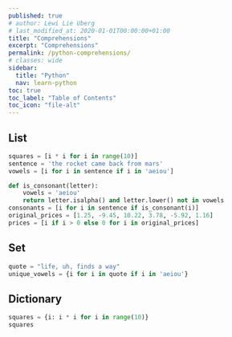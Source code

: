 ```yaml
---
published: true
# author: Lewi Lie Uberg
# last_modified_at: 2020-01-01T00:00:00+01:00
title: "Comprehensions"
excerpt: "Comprehensions"
permalink: /python-comprehensions/
# classes: wide
sidebar:
  title: "Python"
  nav: learn-python
toc: true
toc_label: "Table of Contents"
toc_icon: "file-alt"
---
```

<!-- Global site tag (gtag.js) - Google Analytics -->
<script async src="https://www.googletagmanager.com/gtag/js?id=G-X5TVX1RNG8"></script>
<script>
  window.dataLayer = window.dataLayer || [];
  function gtag(){dataLayer.push(arguments);}
  gtag('js', new Date());

  gtag('config', 'G-X5TVX1RNG8');
</script>

## List

```python
squares = [i * i for i in range(10)]
sentence = 'the rocket came back from mars'
vowels = [i for i in sentence if i in 'aeiou']

def is_consonant(letter):
    vowels = 'aeiou'
    return letter.isalpha() and letter.lower() not in vowels
consonants = [i for i in sentence if is_consonant(i)]
original_prices = [1.25, -9.45, 10.22, 3.78, -5.92, 1.16]
prices = [i if i > 0 else 0 for i in original_prices]
```

## Set

```python
quote = "life, uh, finds a way"
unique_vowels = {i for i in quote if i in 'aeiou'}
```

## Dictionary

```python
squares = {i: i * i for i in range(10)}
squares
```
